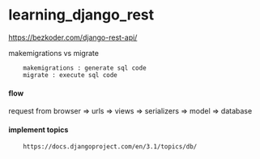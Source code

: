 # learning_django_rest

https://bezkoder.com/django-rest-api/


makemigrations vs migrate

        makemigrations : generate sql code
        migrate : execute sql code


#### flow

request from browser => urls => views => serializers => model => database

#### implement topics

        https://docs.djangoproject.com/en/3.1/topics/db/
